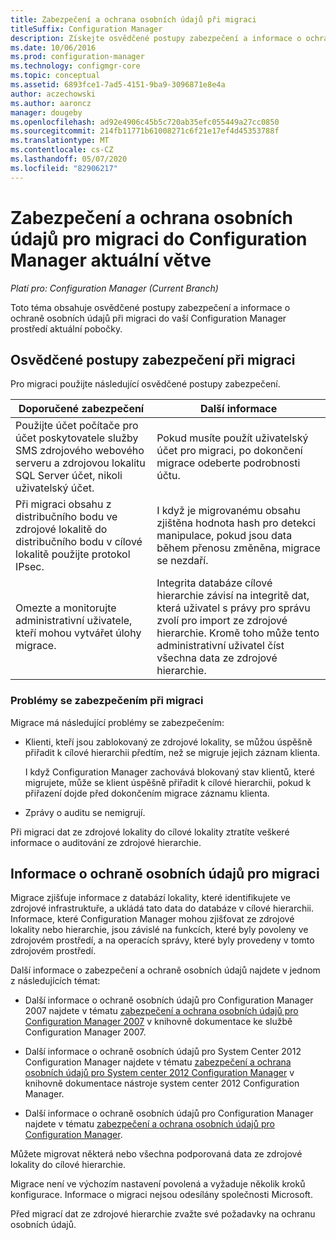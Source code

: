 ```yaml
---
title: Zabezpečení a ochrana osobních údajů při migraci
titleSuffix: Configuration Manager
description: Získejte osvědčené postupy zabezpečení a informace o ochraně osobních údajů při migraci do vaší Configuration Manager prostředí aktuální pobočky.
ms.date: 10/06/2016
ms.prod: configuration-manager
ms.technology: configmgr-core
ms.topic: conceptual
ms.assetid: 6893fce1-7ad5-4151-9ba9-3096871e8e4a
author: aczechowski
ms.author: aaroncz
manager: dougeby
ms.openlocfilehash: ad92e4906c45b5c720ab35efc055449a27cc0850
ms.sourcegitcommit: 214fb11771b61008271c6f21e17ef4d45353788f
ms.translationtype: MT
ms.contentlocale: cs-CZ
ms.lasthandoff: 05/07/2020
ms.locfileid: "82906217"
---
```

# <a name="security-and-privacy-for-migration-to-configuration-manager-current-branch"></a>Zabezpečení a ochrana osobních údajů pro migraci do Configuration Manager aktuální větve

*Platí pro: Configuration Manager (Current Branch)*

Toto téma obsahuje osvědčené postupy zabezpečení a informace o ochraně osobních údajů při migraci do vaší Configuration Manager prostředí aktuální pobočky.  

## <a name="security-best-practices-for-migration"></a>Osvědčené postupy zabezpečení při migraci  
 Pro migraci použijte následující osvědčené postupy zabezpečení.  

|Doporučené zabezpečení|Další informace|  
|----------------------------|----------------------|  
|Použijte účet počítače pro účet poskytovatele služby SMS zdrojového webového serveru a zdrojovou lokalitu SQL Server účet, nikoli uživatelský účet.|Pokud musíte použít uživatelský účet pro migraci, po dokončení migrace odeberte podrobnosti účtu.|  
|Při migraci obsahu z distribučního bodu ve zdrojové lokalitě do distribučního bodu v cílové lokalitě použijte protokol IPsec.|I když je migrovanému obsahu zjištěna hodnota hash pro detekci manipulace, pokud jsou data během přenosu změněna, migrace se nezdaří.|  
|Omezte a monitorujte administrativní uživatele, kteří mohou vytvářet úlohy migrace.|Integrita databáze cílové hierarchie závisí na integritě dat, která uživatel s právy pro správu zvolí pro import ze zdrojové hierarchie. Kromě toho může tento administrativní uživatel číst všechna data ze zdrojové hierarchie.|  

### <a name="security-issues-for-migration"></a>Problémy se zabezpečením při migraci  
Migrace má následující problémy se zabezpečením:  

-   Klienti, kteří jsou zablokovaný ze zdrojové lokality, se můžou úspěšně přiřadit k cílové hierarchii předtím, než se migruje jejich záznam klienta.  

     I když Configuration Manager zachovává blokovaný stav klientů, které migrujete, může se klient úspěšně přiřadit k cílové hierarchii, pokud k přiřazení dojde před dokončením migrace záznamu klienta.  

-   Zprávy o auditu se nemigrují.  

Při migraci dat ze zdrojové lokality do cílové lokality ztratíte veškeré informace o auditování ze zdrojové hierarchie.  

## <a name="privacy-information-for-migration"></a>Informace o ochraně osobních údajů pro migraci  
 Migrace zjišťuje informace z databází lokality, které identifikujete ve zdrojové infrastruktuře, a ukládá tato data do databáze v cílové hierarchii. Informace, které Configuration Manager mohou zjišťovat ze zdrojové lokality nebo hierarchie, jsou závislé na funkcích, které byly povoleny ve zdrojovém prostředí, a na operacích správy, které byly provedeny v tomto zdrojovém prostředí.  

 Další informace o zabezpečení a ochraně osobních údajů najdete v jednom z následujících témat:  

-   Další informace o ochraně osobních údajů pro Configuration Manager 2007 najdete v tématu [zabezpečení a ochrana osobních údajů pro Configuration Manager 2007](https://docs.microsoft.com/previous-versions/system-center/configuration-manager-2007/bb680768(v=technet.10)) v knihovně dokumentace ke službě Configuration Manager 2007.  

-   Další informace o ochraně osobních údajů pro System Center 2012 Configuration Manager najdete v tématu [zabezpečení a ochrana osobních údajů pro System center 2012 Configuration Manager](https://docs.microsoft.com/previous-versions/system-center/system-center-2012-R2/gg682033(v=technet.10)) v knihovně dokumentace nástroje system center 2012 Configuration Manager.  

-   Další informace o ochraně osobních údajů pro Configuration Manager najdete v tématu [zabezpečení a ochrana osobních údajů pro Configuration Manager](../../core/plan-design/security/security-and-privacy.md).  

Můžete migrovat některá nebo všechna podporovaná data ze zdrojové lokality do cílové hierarchie.  

Migrace není ve výchozím nastavení povolená a vyžaduje několik kroků konfigurace. Informace o migraci nejsou odesílány společnosti Microsoft.  

Před migrací dat ze zdrojové hierarchie zvažte své požadavky na ochranu osobních údajů.  
